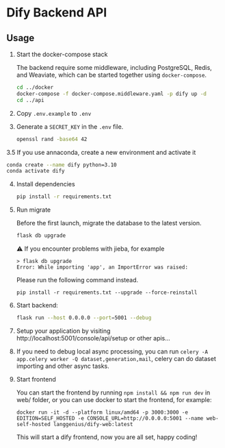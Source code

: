 # Dify Backend API

## Usage

1. Start the docker-compose stack

   The backend require some middleware, including PostgreSQL, Redis, and Weaviate, which can be started together using `docker-compose`.
   
   ```bash
   cd ../docker
   docker-compose -f docker-compose.middleware.yaml -p dify up -d
   cd ../api
   ```
2. Copy `.env.example` to `.env`
3. Generate a `SECRET_KEY` in the `.env` file.

   ```bash
   openssl rand -base64 42
   ```
3.5 If you use annaconda, create a new environment and activate it
   ```bash
   conda create --name dify python=3.10
   conda activate dify
   ```
4. Install dependencies
   ```bash
   pip install -r requirements.txt
   ```
5. Run migrate

   Before the first launch, migrate the database to the latest version.

   ```bash
   flask db upgrade
   ```

   ⚠️ If you encounter problems with jieba, for example

   ```
   > flask db upgrade
   Error: While importing 'app', an ImportError was raised:
   ```

   Please run the following command instead.

   ```
   pip install -r requirements.txt --upgrade --force-reinstall
   ```
   
6. Start backend:
   ```bash
   flask run --host 0.0.0.0 --port=5001 --debug
   ```
7. Setup your application by visiting http://localhost:5001/console/api/setup or other apis...
8. If you need to debug local async processing, you can run `celery -A app.celery worker -Q dataset,generation,mail`, celery can do dataset importing and other async tasks.

8. Start frontend

   You can start the frontend by running `npm install && npm run dev` in web/ folder, or you can use docker to start the frontend, for example:

   ```
   docker run -it -d --platform linux/amd64 -p 3000:3000 -e EDITION=SELF_HOSTED -e CONSOLE_URL=http://0.0.0.0:5001 --name web-self-hosted langgenius/dify-web:latest
   ```
   This will start a dify frontend, now you are all set, happy coding!